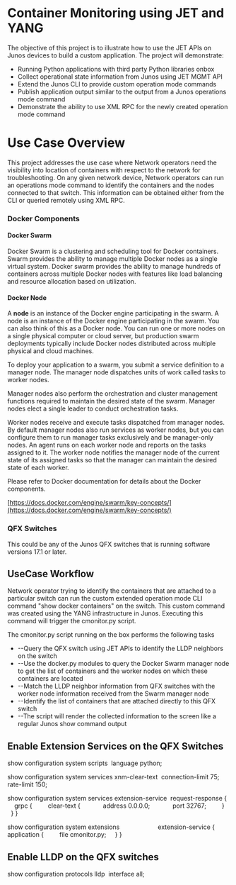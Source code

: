 # Container Monitoring using JET and YANG

The objective of this project is to illustrate how to use the JET APIs on Junos devices to build a custom application. The project will demonstrate:

- Running Python applications with third party Python libraries onbox
- Collect operational state information from Junos using JET MGMT API
- Extend the Junos CLI to provide custom operation mode commands
- Publish application output similar to the output from a Junos operations mode command
- Demonstrate the ability to use XML RPC for the newly created operation mode command

# Use Case Overview

This project addresses the use case where Network operators need the visibility into location of containers with respect to the network for troubleshooting. On any given network device, Network operators can run an operations mode command to identify the containers and the nodes connected to that switch. This information can be obtained either from the CLI or queried remotely using XML RPC.

### Docker Components

#### Docker Swarm

Docker Swarm is a clustering and scheduling tool for Docker containers. Swarm provides the ability to manage multiple Docker nodes as a single virtual system. Docker swarm provides the ability to manage hundreds of containers across multiple Docker nodes with features like load balancing and resource allocation based on utilization.

#### Docker Node

A **node** is an instance of the Docker engine participating in the swarm. A node is an instance of the Docker engine participating in the swarm. You can also think of this as a Docker node. You can run one or more nodes on a single physical computer or cloud server, but production swarm deployments typically include Docker nodes distributed across multiple physical and cloud machines.

To deploy your application to a swarm, you submit a service definition to a manager node. The manager node dispatches units of work called tasks to worker nodes.

Manager nodes also perform the orchestration and cluster management functions required to maintain the desired state of the swarm. Manager nodes elect a single leader to conduct orchestration tasks.

Worker nodes receive and execute tasks dispatched from manager nodes. By default manager nodes also run services as worker nodes, but you can configure them to run manager tasks exclusively and be manager-only nodes. An agent runs on each worker node and reports on the tasks assigned to it. The worker node notifies the manager node of the current state of its assigned tasks so that the manager can maintain the desired state of each worker.

Please refer to Docker documentation for details about the Docker components.

[https://docs.docker.com/engine/swarm/key-concepts/](https://docs.docker.com/engine/swarm/key-concepts/)



### QFX Switches

This could be any of the Junos QFX switches that is running software versions 17.1 or later.

## UseCase Workflow

Network operator trying to identify the containers that are attached to a particular switch can run the custom extended operation mode CLI command &quot;show docker containers&quot; on the switch. This custom command was created using the YANG infrastructure in Junos. Executing this command will trigger the cmonitor.py script.

The cmonitor.py script running on the box performs the following tasks

- --Query the QFX switch using JET APIs to identify the LLDP neighbors on the switch
- --Use the docker.py modules to query the Docker Swarm manager node to get the list of containers and the worker nodes on which these containers are located
- --Match the LLDP neighbor information from QFX switches with the worker node information received from the Swarm manager node
- --Identify the list of containers that are attached directly to this QFX switch
- --The script will render the collected information to the screen like a regular Junos show command output

## Enable Extension Services on the QFX Switches
show configuration system scripts 
language python;

show configuration system services xnm-clear-text 
connection-limit 75;
rate-limit 150;

show configuration system services extension-service 
request-response {
    grpc {
        clear-text {
            address 0.0.0.0;
            port 32767;
        }
    }
}

show configuration system extensions                     
extension-service {
    application {
        file cmonitor.py;
    }
}

## Enable LLDP on the QFX switches
show configuration protocols lldp 
interface all;


